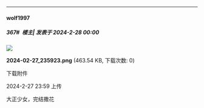 ﻿
*****

####  wolf1997  
##### 367#         楼主| 发表于 2024-2-28 00:00

<img src="https://img.saraba1st.com/forum/202402/27/235945r4jllzl1jiuhbp27.png" referrerpolicy="no-referrer">

<strong>2024-02-27_235923.png</strong> (463.54 KB, 下载次数: 0)

下载附件

2024-2-27 23:59 上传

大正少女，完结撒花

